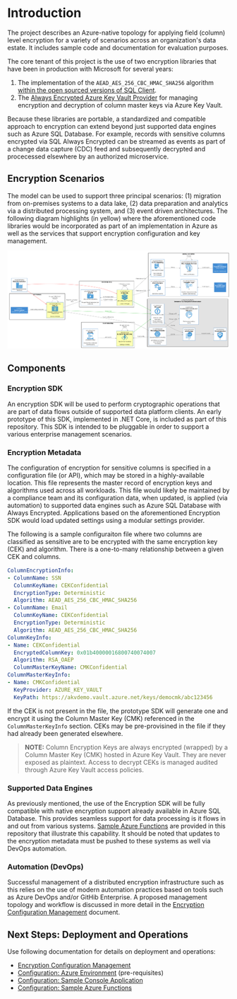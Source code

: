 # Introduction

The project describes an Azure-native topology for applying field (column) level encryption for a variety of scenarios across an organization's data estate. It includes sample code and documentation for evaluation purposes.

The core tenant of this project is the use of two encryption libraries that have been in production with Microsoft for several years:
1. The implementation of the `AEAD_AES_256_CBC_HMAC_SHA256` algorithm [within the open sourced versions of SQL Client](https://github.com/dotnet/SqlClient/tree/master/src/Microsoft.Data.SqlClient/netcore/src/Microsoft/Data/SqlClient).
2. The [Always Encrypted Azure Key Vault Provider](https://docs.microsoft.com/en-us/dotnet/api/microsoft.data.sqlclient.alwaysencrypted.azurekeyvaultprovider?view=akvprovider-dotnet-core-1.1) for managing encryption and decryption of column master keys via Azure Key Vault.

Because these libraries are portable, a standardized and compatible approach to encryption can extend beyond just supported data engines such as Azure SQL Database. For example, records with sensitive columns encrypted via SQL Always Encrypted can be streamed as events as part of a change data capture (CDC) feed and subsequently decrypted and procecessed elsewhere by an authorized microservice.

## Encryption Scenarios

The model can be used to support three principal scenarios: (1) migration from on-premises systems to a data lake, (2) data preparation and analytics via a distributed processing system, and (3) event driven architectures. The following diagram highlights (in yellow) where the aforementioned code libraries would be incorporated as part of an implementation in Azure as well as the services that support encryption configuration and key management.

<img src="docs/img/encryption-topology.png" />

## Components

### Encryption SDK

An encryption SDK will be used to perform cryptographic operations that are part of data flows outside of supported data platform clients. An early prototype of this SDK, implemented in .NET Core, is included as part of this repository. This SDK is intended to be pluggable in order to support a various enterprise management scenarios.

### Encryption Metadata

The configuration of encryption for sensitive columns is specified in a configuration file (or API), which may be stored in a highly-available location. This file represents the master record of encryption keys and algorithms used across all workloads. This file would likely be maintained by a compliance team and its configuration data, when updated, is applied (via automation) to supported data engines such as Azure SQL Database with Always Encrypted. Applications based on the aforementioned Encryption SDK would load updated settings using a modular settings provider.

The following is a sample configuraiton file where two columns are classified as sensitive are to be encrypted with the same encryption key (CEK) and algorithm. There is a one-to-many relationship between a given CEK and columns.

```yaml
ColumnEncryptionInfo:
- ColumnName: SSN
  ColumnKeyName: CEKConfidential
  EncryptionType: Deterministic
  Algorithm: AEAD_AES_256_CBC_HMAC_SHA256
- ColumnName: Email
  ColumnKeyName: CEKConfidential
  EncryptionType: Deterministic
  Algorithm: AEAD_AES_256_CBC_HMAC_SHA256
ColumnKeyInfo:
- Name: CEKConfidential
  EncryptedColumnKey: 0x01b40000016800740074007
  Algorithm: RSA_OAEP
  ColumnMasterKeyName: CMKConfidential
ColumnMasterKeyInfo:
- Name: CMKConfidential
  KeyProvider: AZURE_KEY_VAULT
  KeyPath: https://akvdemo.vault.azure.net/keys/democmk/abc123456
```

If the CEK is not present in the file, the prototype SDK will generate one and encrypt it using the Column Master Key (CMK) referenced in the `ColumnMasterKeyInfo` section. CEKs may be pre-provisined in the file if they had already been generated elsewhere.

> **NOTE:** Column Encryption Keys are always encrypted (wrapped) by a Column Master Key (CMK) hosted in Azure Key Vault. They are never exposed as plaintext. Access to decrypt CEKs is managed audited through Azure Key Vault access policies.

### Supported Data Engines

As previously mentioned, the use of the Encryption SDK will be fully compatible with native encryption support already available in Azure SQL Database. This provides seamless support for data processing is it flows in and out from various systems. [Sample Azure Functions](src/ColumnEncryptionFunctions/README.md) are provided in this repository that illustrate this capability. It should be noted that updates to the encryption metadata must be pushed to these systems as well via DevOps automation.

### Automation (DevOps)

Successful management of a distributed encryption infrastructure such as this relies on the use of modern automation practices based on tools such as Azure DevOps and/or GitHib Enterprise. A proposed management topology and workflow is discussed in more detail in the [Encryption Configuration Management](docs/management-and-ops.md) document.

## Next Steps: Deployment and Operations

Use following documentation for details on deployment and operations:

* [Encryption Configuration Management](docs/management-and-ops.md)
* [Configuration: Azure Environment](docs/configure-azure.md) (pre-requisites)
* [Configuration: Sample Console Application](src/ColumnEncryptionApp/README.md)
* [Configuration: Sample Azure Functions](src/ColumnEncryptionFunctions/README.md)
